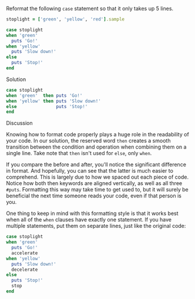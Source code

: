 Reformat the following `case` statement so that it only takes up 5 lines.

```ruby
stoplight = ['green', 'yellow', 'red'].sample

case stoplight
when 'green'
  puts 'Go!'
when 'yellow'
  puts 'Slow down!'
else
  puts 'Stop!'
end
```

Solution

```ruby
case stoplight
when 'green'  then puts 'Go!'
when 'yellow' then puts 'Slow down!'
else               puts 'Stop!'
end
```

Discussion

Knowing how to format code properly plays a huge role in the readability of your code. In our solution, the reserved word `then` creates a smooth transition between the condition and operation when combining them on a single line. Take note that `then` isn't used for `else`, only `when`.

If you compare the before and after, you'll notice the significant difference in format. And hopefully, you can see that the latter is much easier to comprehend. This is largely due to how we spaced out each piece of code. Notice how both then keywords are aligned vertically, as well as all three `#puts`. Formatting this way may take time to get used to, but it will surely be beneficial the next time someone reads your code, even if that person is you.

One thing to keep in mind with this formatting style is that it works best when all of the `when` clauses have exactly one statement. If you have multiple statements, put them on separate lines, just like the original code:

```ruby
case stoplight
when 'green'
  puts 'Go!'
  accelerate
when 'yellow'
  puts 'Slow down!'
  decelerate
else
  puts 'Stop!'
  stop
end
```
